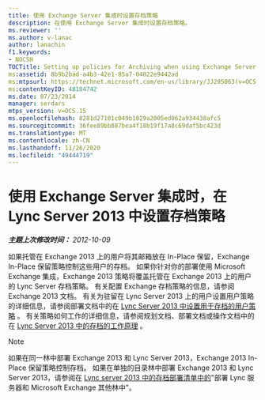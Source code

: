 ```yaml
---
title: 使用 Exchange Server 集成时设置存档策略
description: 在使用 Exchange Server 集成时设置存档策略。
ms.reviewer: ''
ms.author: v-lanac
author: lanachin
f1.keywords:
- NOCSH
TOCTitle: Setting up policies for Archiving when using Exchange Server integration
ms:assetid: 8b9b2bad-a4b3-42e1-85a7-04022e9442ad
ms:mtpsurl: https://technet.microsoft.com/en-us/library/JJ205063(v=OCS.15)
ms:contentKeyID: 48184742
ms.date: 07/23/2014
manager: serdars
mtps_version: v=OCS.15
ms.openlocfilehash: 8281d27101c049b1029a2005ed062a934438afc5
ms.sourcegitcommit: 36fee89bb887bea4f18b19f17a8c69daf5bc423d
ms.translationtype: MT
ms.contentlocale: zh-CN
ms.lasthandoff: 11/26/2020
ms.locfileid: "49444719"
---
```

# <a name="setting-up-policies-for-archiving-in-lync-server-2013-when-using-exchange-server-integration"></a>使用 Exchange Server 集成时，在 Lync Server 2013 中设置存档策略

<div data-xmlns="http://www.w3.org/1999/xhtml">

<div class="topic" data-xmlns="http://www.w3.org/1999/xhtml" data-msxsl="urn:schemas-microsoft-com:xslt" data-cs="https://msdn.microsoft.com/">

<div data-asp="https://msdn2.microsoft.com/asp">



</div>

<div id="mainSection">

<div id="mainBody">

<span> </span>

_**主题上次修改时间：** 2012-10-09_

如果托管在 Exchange 2013 上的用户将其邮箱放在 In-Place 保留，Exchange In-Place 保留策略控制这些用户的存档。 如果你针对你的部署使用 Microsoft Exchange 集成，Exchange 2013 策略将覆盖托管在 Exchange 2013 上的用户的 Lync Server 存档策略。 有关配置 Exchange 存档策略的信息，请参阅 Exchange 2013 文档。 有关为驻留在 Lync Server 2013 上的用户设置用户策略的详细信息，请参阅部署文档中的在 [Lync Server 2013 中设置用于存档的用户策略](lync-server-2013-setting-up-user-policies-for-archiving-in-lync-server.md) 。 有关策略如何工作的详细信息，请参阅规划文档、部署文档或操作文档中的在 [Lync Server 2013 中的存档的工作原理](lync-server-2013-how-archiving-works.md) 。

<div>


> [!NOTE]
> 如果在同一林中部署 Exchange 2013 和 Lync Server 2013，Exchange 2013 In-Place 保留策略控制存档。 如果在单独的目录林中部署 Exchange 2013 和 Lync Server 2013，请参阅在 <A href="lync-server-2013-deployment-checklist-for-archiving.md">Lync server 2013 中的存档部署清单中的</A>"部署 Lync 服务器和 Microsoft Exchange 其他林中"。



</div>

</div>

<span> </span>

</div>

</div>

</div>

